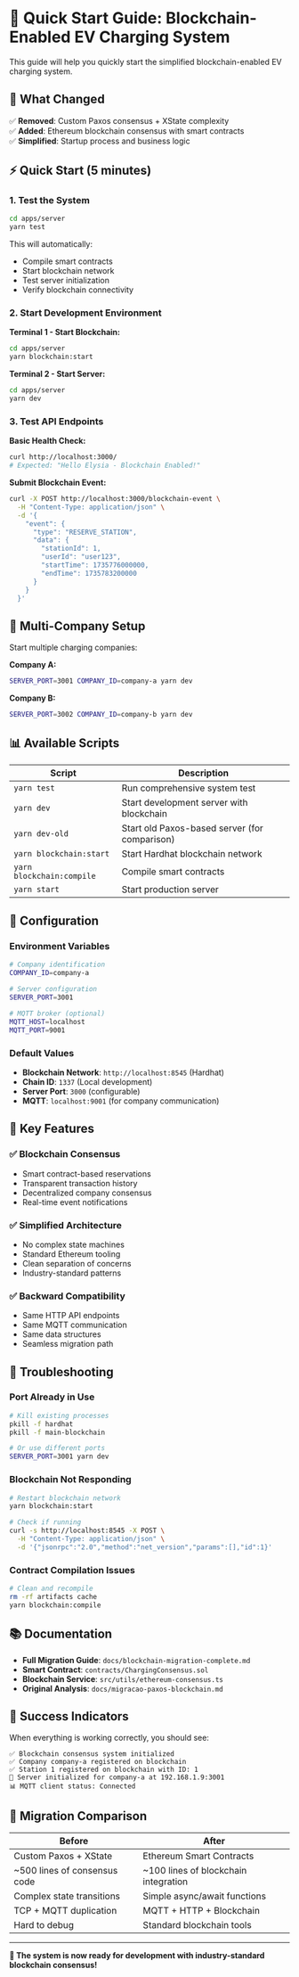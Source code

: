 # 🚀 Quick Start Guide: Blockchain-Enabled EV Charging System

This guide will help you quickly start the simplified blockchain-enabled EV charging system.

## 🎯 What Changed

✅ **Removed**: Custom Paxos consensus + XState complexity  
✅ **Added**: Ethereum blockchain consensus with smart contracts  
✅ **Simplified**: Startup process and business logic

## ⚡ Quick Start (5 minutes)

### 1. **Test the System**

```bash
cd apps/server
yarn test
```

This will automatically:

- Compile smart contracts
- Start blockchain network
- Test server initialization
- Verify blockchain connectivity

### 2. **Start Development Environment**

**Terminal 1 - Start Blockchain:**

```bash
cd apps/server
yarn blockchain:start
```

**Terminal 2 - Start Server:**

```bash
cd apps/server
yarn dev
```

### 3. **Test API Endpoints**

**Basic Health Check:**

```bash
curl http://localhost:3000/
# Expected: "Hello Elysia - Blockchain Enabled!"
```

**Submit Blockchain Event:**

```bash
curl -X POST http://localhost:3000/blockchain-event \
  -H "Content-Type: application/json" \
  -d '{
    "event": {
      "type": "RESERVE_STATION",
      "data": {
        "stationId": 1,
        "userId": "user123",
        "startTime": 1735776000000,
        "endTime": 1735783200000
      }
    }
  }'
```

## 🏢 Multi-Company Setup

Start multiple charging companies:

**Company A:**

```bash
SERVER_PORT=3001 COMPANY_ID=company-a yarn dev
```

**Company B:**

```bash
SERVER_PORT=3002 COMPANY_ID=company-b yarn dev
```

## 📊 Available Scripts

| Script                    | Description                                   |
| ------------------------- | --------------------------------------------- |
| `yarn test`               | Run comprehensive system test                 |
| `yarn dev`                | Start development server with blockchain      |
| `yarn dev-old`            | Start old Paxos-based server (for comparison) |
| `yarn blockchain:start`   | Start Hardhat blockchain network              |
| `yarn blockchain:compile` | Compile smart contracts                       |
| `yarn start`              | Start production server                       |

## 🔧 Configuration

### Environment Variables

```bash
# Company identification
COMPANY_ID=company-a

# Server configuration
SERVER_PORT=3001

# MQTT broker (optional)
MQTT_HOST=localhost
MQTT_PORT=9001
```

### Default Values

- **Blockchain Network**: `http://localhost:8545` (Hardhat)
- **Chain ID**: `1337` (Local development)
- **Server Port**: `3000` (configurable)
- **MQTT**: `localhost:9001` (for company communication)

## 🎯 Key Features

### ✅ Blockchain Consensus

- Smart contract-based reservations
- Transparent transaction history
- Decentralized company consensus
- Real-time event notifications

### ✅ Simplified Architecture

- No complex state machines
- Standard Ethereum tooling
- Clean separation of concerns
- Industry-standard patterns

### ✅ Backward Compatibility

- Same HTTP API endpoints
- Same MQTT communication
- Same data structures
- Seamless migration path

## 🐛 Troubleshooting

### Port Already in Use

```bash
# Kill existing processes
pkill -f hardhat
pkill -f main-blockchain

# Or use different ports
SERVER_PORT=3001 yarn dev
```

### Blockchain Not Responding

```bash
# Restart blockchain network
yarn blockchain:start

# Check if running
curl -s http://localhost:8545 -X POST \
  -H "Content-Type: application/json" \
  -d '{"jsonrpc":"2.0","method":"net_version","params":[],"id":1}'
```

### Contract Compilation Issues

```bash
# Clean and recompile
rm -rf artifacts cache
yarn blockchain:compile
```

## 📚 Documentation

- **Full Migration Guide**: `docs/blockchain-migration-complete.md`
- **Smart Contract**: `contracts/ChargingConsensus.sol`
- **Blockchain Service**: `src/utils/ethereum-consensus.ts`
- **Original Analysis**: `docs/migracao-paxos-blockchain.md`

## 🎉 Success Indicators

When everything is working correctly, you should see:

```
✅ Blockchain consensus system initialized
✅ Company company-a registered on blockchain
✅ Station 1 registered on blockchain with ID: 1
🚀 Server initialized for company-a at 192.168.1.9:3001
📊 MQTT client status: Connected
```

## 🔄 Migration Comparison

| Before                       | After                                |
| ---------------------------- | ------------------------------------ |
| Custom Paxos + XState        | Ethereum Smart Contracts             |
| ~500 lines of consensus code | ~100 lines of blockchain integration |
| Complex state transitions    | Simple async/await functions         |
| TCP + MQTT duplication       | MQTT + HTTP + Blockchain             |
| Hard to debug                | Standard blockchain tools            |

---

**🎯 The system is now ready for development with industry-standard blockchain consensus!**
